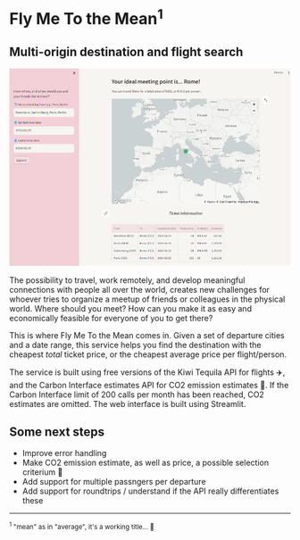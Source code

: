 # Fly Me To the Mean<sup>1</sup>
## Multi-origin destination and flight search
![alt text](static/image.png)

The possibility to travel, work remotely, and develop meaningful connections with people all over the world, creates new challenges for whoever tries to organize a meetup of friends or colleagues in the physical world. Where should you meet? How can you make it as easy and economically feasible for everyone of you to get there?

This is where Fly Me To the Mean comes in. Given a set of departure cities and a date range, this service helps you find the destination with the cheapest *total* ticket price, or the cheapest average price per flight/person.

The service is built using free versions of the Kiwi Tequila API for flights ✈️, and the Carbon Interface estimates API for CO2 emission estimates 🍃. If the Carbon Interface limit of 200 calls per month has been reached, CO2 estimates are omitted. The web interface is built using Streamlit.

## Some next steps
- Improve error handling
- Make CO2 emission estimate, as well as price, a possible selection criterium 🍃
- Add support for multiple passngers per departure
- Add support for roundtrips / understand if the API really differentiates these

----
<sup><sup>1</sup> "mean" as in "average", it's a working title... 🙂</sup>